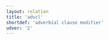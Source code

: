 ```yaml
---
layout: relation
title: 'advcl'
shortdef: 'adverbial clause modifier'
udver: '2'
---
```

<!-- Interlanguage links updated Út zář 29 20:23:16 CEST 2020 -->
